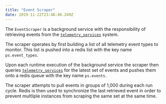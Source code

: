 ```yaml
---
title: "Event Scraper"
date: 2019-11-22T23:48:48.249Z
---
```


The `EventScraper` is a background service with the responsibility of retrieving events from the [`telemetry_services`](/docs/telemetry_services) system.

The scraper operates by first building a list of all telemetry event types to monitor. This list is pushed into a redis list with the key name `ps.event_types`.

Upon each runtime execution of the background service the scraper then queries [`telemetry_services`](/docs/telemetry_services) for the latest set of events and pushes them onto a redis queue with the key name `ps.events`.

The scraper attempts to pull events in groups of 1,000 during each run cycle. Redis is then used to synchronize the last retrieved event in order to prevent multliple instances from scraping the same set at the same time.
